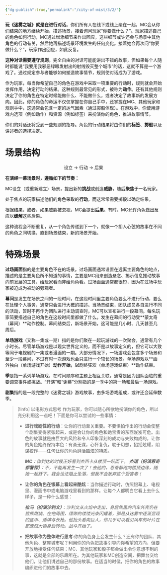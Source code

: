 ```yaml
---
{"dg-publish":true,"permalink":"/city-of-mist/3/2/"}
---
```


**玩《迷雾之城》就是在进行对话**。你们所有人在线下或线上聚在一起，MC会从你们结束的地方继续开始，描述场景，接着询问玩家“你要做什么？”。玩家描述自己的角色如何行动，MC通过增添细节来作出回应，这些细节或许还会与场景中其他角色的行动有关，然后她再描述场景环境发生的任何变化。接着她会再次问“你要做什么？”，玩家作出回应，如此反复。

**这种对话需要遵守规则**。完全自由的对话可能能讲出不错的故事，但如果每个人随时都能说“我要用我邪恶绿眼发射出的射线毁灭整个城市”的话，这就不算是一个游戏了。通过规定参与者能够如何塑造故事情节，规则使对话成为了游戏。

作为玩家，每当你希望自己的角色在游戏中采取一项重要的行动时，规则就会开始发挥作用，决定行动的结果。这种规则最常见的形式，被称为**动作**。还有其他规则决定了你的角色在特定时候能做什么、不能做什么，或者决定了故事新的发展方向。因此，你的角色的命运不仅仅掌握在你自己手中，还掌握在MC、其他玩家和规则手中，这通常会包含一定的运气因素（通过掷骰体现）。在游戏中，你使用游戏内选项（例如动作）和资源（例如标签）来扮演你的角色，推进故事情节。

你们的对话还将受到一些规则的指导。角色的行动结果将由你们的**标签**、**掷骰**以及讲述者的选择决定。

# 场景结构

<div align="center"> 设立 → 行动 → 后果</div>

**在演绎一幕场景时，遵循如下的节奏：**

MC设立（或重新建立）场景，提出新的**挑战**或创造**威胁**，随后**聚焦**于一名玩家。

处于焦点的玩家描述他们的角色采取的**行动**，而这常常需要掷骰以确定结果。

根据结果，或者，如果威胁被忽视，MC会提出**后果**。有时，MC允许角色做出反应以**缓解**这些后果。

这种流程会不断重复，从一个角色传递到下一个，就像一个扣人心弦的故事在不同的角色之间切换，直到场景结束，新的场景开始。

# 特殊场景
**过场画面**指的是主要角色不在的场景。过场画面通常设置在远离主要角色的地点，描述的是主要角色所不知道的事情，主要是MC用来创造悬念、揭示信息推动故事向前发展的工具，给玩家看而非给角色看。过场画面通常都很短，因为在过场中玩家被迫成为被动的旁观者。

**幕间**是发生在场景之间的一段时间，在这段时间里主要角色要么不进行行动，要么在处理个人事务，通常只会进行大概的描述。当场景结束，团队成员各自进行不同的活动，暂时不再作为团队进行主动调查时，MC可以宣布进行一段幕间。每名玩家简要描述自己的角色在这段时间里都做了什么。发生在幕间的行动受**蒙太奇（幕间）**动作控制。幕间结束后，新场景开始，这可能是几小时、几天甚至几周后。

**单场游戏**（又称一集或一期）指的是你们聚在一起玩游戏的一次聚会，通常有几个小时长。尽管单场游戏是以现实世界定义的，而不是以故事定义的，但它可以大致等同于电视剧的一集或者漫画的一期。大部分情况下，一场游戏会包含多个场景和至少一段幕间，不过有时一次游戏也会只进行一个较长的场景。单场游戏以**画外独白（单场游戏开始）**动作开始，以**剧终狂欢（单场游戏结束）**动作结束。

**季**是指一系列单场游戏，在时间顺序和主题上相互关联，通常是因为团队面临的重要调查事件或挑战。“开演”和“谢幕”分别指的是一季中的第一场和最后一场游戏。

**剧集**指的是一段完整的《迷雾之城》游戏故事，由多场游戏组成，或许还会延伸数季。

>[!info] 以电影方式思考
>作为玩家，你可以随心所欲地扮演你的角色，所以充分利用这一点吧！下面是你可以尝试的一些事情：
>
>- **进行戏剧性的行动**：让你的行动至关重要。不要惧怕作出的行动会使整个剧集变得紧张起来，或是会让你的角色和她宝贵的东西岌岌可危。出色的故事就是由巨大的风险和令人印象深刻的成功与失败构成的。让你的角色始终保持本色：有勇无谋，心怀复仇，耽于幻想，招摇炫耀，阴谋狡诈——任何让你的角色鲜活酷炫的特质。
>	
>	**_MC_**_：你到达的时候正好看到杰西卡从楼顶一跃而下。_
>	**_杰瑞（扮演恩奇都警探）_**_：不，不能再发生一次了！去他的，恩奇都跑向楼顶边缘，随她一起跃下。我会设法阻止坠落，但我不会放弃这个受害者！_
>	
>- **让你的角色在银幕上看起来酷炫**：当你描述行动时，仿照银幕上、电视里、漫画书中或电脑游戏里看到的那样。让每个人都明白它看上去什么样子，是一种什么感觉：
>	
>	**_拉马（扮演沙利文）_**_：沙利文从火焰中走出，身后焦黑的汽车外壳仍在熊熊燃烧。在他周围，缥缈的缕缕光束闪耀着，那是从迷雾中逐渐显现的盔甲、盾牌与长枪。他抬头看向巨人，你几乎可以看见风车的叶片在那庞然大物身后转动。战斗开始了。_
>	
>- **把故事作为整体进行思考**:你的角色身上会发生什么？还有你的团队、其他角色、整座城市呢？利用你的角色把故事引导向你希望的方向，但要开放地接受任何结果：MC、其他玩家和骰子都会做出令你意想不到的事，这就是全部的乐趣所在。为其他玩家和MC创造空间，把舞台交给他们，让他们讲述自己的那份故事。在适当的时侯，把你的角色的故事编织进他们的故事中去。

  

